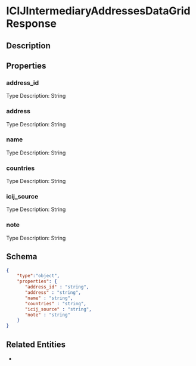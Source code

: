 # ICIJIntermediaryAddressesDataGridResponse
## Description

## Properties
### address_id


Type Description: String
### address


Type Description: String
### name


Type Description: String
### countries


Type Description: String
### icij_source


Type Description: String
### note


Type Description: String

## Schema
```json
{
    "type":"object",
    "properties": {
       "address_id" : "string",
       "address" : "string",
       "name" : "string",
       "countries" : "string",
       "icij_source" : "string",
       "note" : "string"
    }
}
```

## Related Entities
- [](.md)

